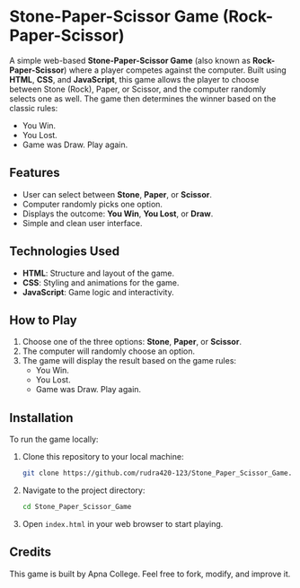 # Stone-Paper-Scissor Game (Rock-Paper-Scissor)

A simple web-based **Stone-Paper-Scissor Game** (also known as **Rock-Paper-Scissor**) where a player competes against the computer. Built using **HTML**, **CSS**, and **JavaScript**, this game allows the player to choose between Stone (Rock), Paper, or Scissor, and the computer randomly selects one as well. The game then determines the winner based on the classic rules:

- You Win.
- You Lost.
- Game was Draw. Play again.

## Features

- User can select between **Stone**, **Paper**, or **Scissor**.
- Computer randomly picks one option.
- Displays the outcome: **You Win**, **You Lost**, or **Draw**.
- Simple and clean user interface.

## Technologies Used

- **HTML**: Structure and layout of the game.
- **CSS**: Styling and animations for the game.
- **JavaScript**: Game logic and interactivity.

## How to Play

1. Choose one of the three options: **Stone**, **Paper**, or **Scissor**.
2. The computer will randomly choose an option.
3. The game will display the result based on the game rules:
   - You Win.
   - You Lost.
   - Game was Draw. Play again.

## Installation

To run the game locally:

1. Clone this repository to your local machine:
   ```bash
   git clone https://github.com/rudra420-123/Stone_Paper_Scissor_Game.git
   ```
2. Navigate to the project directory:
   ```bash
   cd Stone_Paper_Scissor_Game
   ```
3. Open `index.html` in your web browser to start playing.

## Credits

This game is built by Apna College. Feel free to fork, modify, and improve it.
